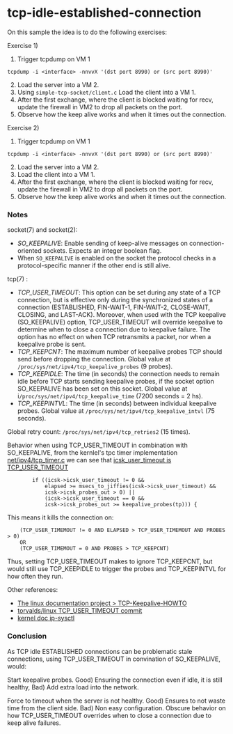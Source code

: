 # tcp-idle-established-connection

On this sample the idea is to do the following exercises:

Exercise 1)

1. Trigger tcpdump on VM 1
```
tcpdump -i <interface> -nnvvX '(dst port 8990) or (src port 8990)'
```
2. Load the server into a VM 2.
3. Using `simple-tcp-socket/client.c` Load the client into a VM 1.
4. After the first exchange, where the client is blocked waiting for recv, update the firewall in VM2 to drop all packets on the port.
5. Observe how the keep alive works and when it times out the connection.

Exercise 2)

1. Trigger tcpdump on VM 1
```
tcpdump -i <interface> -nnvvX '(dst port 8990) or (src port 8990)'
```
2. Load the server into a VM 2.
3. Load the client into a VM 1.
4. After the first exchange, where the client is blocked waiting for recv, update the firewall in VM2 to drop all packets on the port.
5. Observe how the keep alive works and when it times out the connection.

### Notes

socket(7) and socket(2):
- *SO_KEEPALIVE*: Enable  sending  of  keep-alive  messages  on connection-oriented sockets.  Expects an integer boolean flag.
- When `SO_KEEPALIVE` is enabled on the socket the protocol checks in a protocol-specific manner if the other end is still alive.

tcp(7) :
- *TCP_USER_TIMEOUT*: This option can be set during any state of a TCP connection, but is effective only during the synchronized states of a connection (ESTABLISHED, FIN-WAIT-1, FIN-WAIT-2, CLOSE-WAIT, CLOSING, and LAST-ACK).  Moreover, when used with the TCP keepalive (SO_KEEPALIVE) option, TCP_USER_TIMEOUT will override keepalive to determine when to close a connection due to keepalive failure. The option has no effect on when TCP retransmits a packet, nor when a keepalive probe is sent.
- *TCP_KEEPCNT*: The maximum number of keepalive probes TCP should send before dropping the connection. Global value at `/proc/sys/net/ipv4/tcp_keepalive_probes` (9 probes).
- *TCP_KEEPIDLE*: The time (in seconds) the connection needs to remain idle before TCP starts sending keepalive probes, if the socket option SO_KEEPALIVE has been set on this socket. Global value at i`/proc/sys/net/ipv4/tcp_keepalive_time` (7200 seconds = 2 hs).
- *TCP_KEEPINTVL*: The time (in seconds) between individual keepalive probes. Global value at `/proc/sys/net/ipv4/tcp_keepalive_intvl` (75 seconds).

Global retry count: `/proc/sys/net/ipv4/tcp_retries2` (15 times).

Behavior when using TCP_USER_TIMEOUT in combination with SO_KEEPALIVE, from the kernlel's tpc timer implementation [net/ipv4/tcp_timer.c](https://github.com/torvalds/linux/blob/e3ae2365efc14269170a6326477e669332271ab3/net/ipv4/tcp_timer.c#L723-L730) we can see that [icsk_user_timeout is TCP_USER_TIMEOUT](https://github.com/torvalds/linux/blob/9e9fb7655ed585da8f468e29221f0ba194a5f613/net/ipv4/tcp.c#L4094-L4096)
```
		if ((icsk->icsk_user_timeout != 0 &&
		    elapsed >= msecs_to_jiffies(icsk->icsk_user_timeout) &&
		    icsk->icsk_probes_out > 0) ||
		    (icsk->icsk_user_timeout == 0 &&
		    icsk->icsk_probes_out >= keepalive_probes(tp))) {
```
This means it kills the connection on:
```
    (TCP_USER_TIMEMOUT != 0 AND ELAPSED > TCP_USER_TIMEMOUT AND PROBES > 0)
    OR
    (TCP_USER_TIMEMOUT = 0 AND PROBES > TCP_KEEPCNT)
```
Thus, setting TCP_USER_TIMEOUT makes to ignore TCP_KEEPCNT, but would still use TCP_KEEPIDLE to trigger the probes and TCP_KEEPINTVL for how often they run.

Other references:
- [The linux documentation project > TCP-Keepalive-HOWTO](https://tldp.org/HOWTO/TCP-Keepalive-HOWTO/usingkeepalive.html)
- [torvalds/linux TCP_USER_TIMEOUT commit](https://git.kernel.org/pub/scm/linux/kernel/git/torvalds/linux.git/commit/?id=dca43c75e7e545694a9dd6288553f55c53e2a3a3)
- [kernel doc ip-sysctl](https://www.kernel.org/doc/Documentation/networking/ip-sysctl.txt)

### Conclusion

As TCP idle ESTABLISHED connections can be problematic stale connections, using TCP_USER_TIMEOUT in convination of SO_KEEPALIVE, would:

Start keepalive probes.
Good) Ensuring the connection even if idle, it is still healthy,
Bad) Add extra load into the network.

Force to timeout when the server is not healthy.
Good) Ensures to not waste time from the client side.
Bad) Non easy configuration. Obscure behavior on how TCP_USER_TIMEOUT overrides when to close a connection due to keep alive failures.
